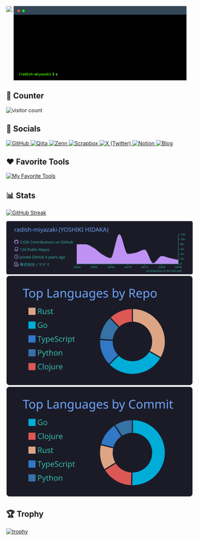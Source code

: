 <div>
  <img align="top" src="https://user-images.githubusercontent.com/74038190/212284145-bf2c01a8-c448-4f1a-b911-996024c84606.gif" height="200" />
  <img align="top" src="https://github.com/radish-miyazaki/radish-miyazaki/blob/main/Terminal%20Gif%20Maker.gif" alt="introduction" height="200" />
</div>

## 🧮 Counter
<img src="https://count.getloli.com/@radish-miyazaki.github?theme=booru-mjg" alt="visitor count" />

## 💬 Socials
<a href="https://github.com/radish-miyazaki" target="_blank">
  <img alt="GitHub" src="https://img.shields.io/badge/GitHub-000.svg?&style=for-the-badge&logo=Github&logoColor=white" />
</a>
<a href="https://qiita.com/miyazaki_radish" target="_blank">
  <img alt="Qiita" src="https://img.shields.io/badge/qiita-55C500.svg?&style=for-the-badge&logo=qiita&logoColor=white" />
</a>
<a href="https://zenn.dev/yoshiki_hidaka" target="_blank">
  <img alt="Zenn" src="https://img.shields.io/badge/zenn-FFF.svg?&style=for-the-badge&logo=zenn" />
</a>
<a href="https://scrapbox.io/entropy/" target="_blank">
  <img alt="Scrapbox" src="https://img.shields.io/badge/Scrapbox-FFF.svg?style=for-the-badge&logo=scrapbox" />
</a>
<a href="https://x.com/ruby_engineer" target="_blank">
  <img alt="X (Twitter)" src="https://img.shields.io/badge/X(Twitter)-000.svg?&style=for-the-badge&logo=X" />
</a>
<a href="https://detailed-glass-19c.notion.site/Learning-ba3d69693156431296036d6e102d68ac" target="_blank">
  <img alt="Notion" src="https://img.shields.io/badge/Notion-FFF.svg?style=for-the-badge&logo=notion&logoColor=black" />
</a>
<a href="https://radish-miyazaki.github.io/" target="_blank">
  <img alt="Blog" src="https://img.shields.io/badge/MY_BLOG-red.svg?&style=for-the-badge&logo=ruby" />
</a>

## ❤️ Favorite Tools
[![My Favorite Tools](https://skillicons.dev/icons?i=clojure,deno,go,ruby,rust,svelte,ts)](https://skillicons.dev)

## 📊 Stats
[![GitHub Streak](https://streak-stats.demolab.com?user=radish-miyazaki&theme=tokyonight&locale=ja)](https://git.io/streak-stats)

![](https://raw.githubusercontent.com/radish-miyazaki/radish-miyazaki/main/profile-summary-card-output/tokyonight/0-profile-details.svg)
![](https://raw.githubusercontent.com/radish-miyazaki/radish-miyazaki/main/profile-summary-card-output/tokyonight/1-repos-per-language.svg)
![](https://raw.githubusercontent.com/radish-miyazaki/radish-miyazaki/main/profile-summary-card-output/tokyonight/2-most-commit-language.svg)

## 🏆 Trophy
[![trophy](https://github-profile-trophy.vercel.app/?username=radish-miyazaki&rank=SECRET,SSS,SS,S,AAA,AA,A,B,C&theme=tokyonight)](https://github.com/ryo-ma/github-profile-trophy)

